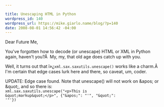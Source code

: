 ```yaml
---

title: Unescaping HTML in Python
wordpress_id: 140
wordpress_url: https://mike.giarlo.name/blog/?p=140
date: 2008-08-01 14:56:42 -04:00
---
```

Dear Future Me,

You've forgotten how to decode (or unescape) HTML or XML in Python again, haven't you?Â  My, my, that old age does catch up with you.

Well, it turns out that ï»¿<code>xml.sax.saxutils.unescape()</code> works like a charm.Â  I'm certain that edge cases lurk here and there, so caveat, um, coder.

UPDATE: Edge case found.  Note that unescape() will not work on &amp;apos; or &amp;quot;, and so there is:<br> <code>xml.sax.saxutils.unescape("&lt;p&gt;This is &amp;quot;markup&amp;quot;&lt;/p&gt;", {"&amp;apos;": "'", "&amp;quot;": '"'})</code>
